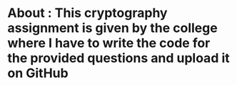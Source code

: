 # About : This cryptography assignment is given by the college where I have to write the code for the provided questions and upload it on GitHub

